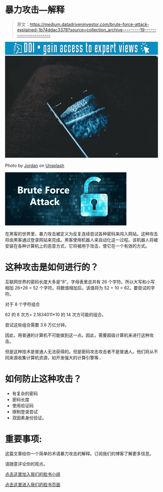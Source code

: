 # 暴力攻击—解释

> 原文：<https://medium.datadriveninvestor.com/brute-force-attack-explained-1b74ddac3378?source=collection_archive---------19----------------------->

[![](img/3010e667012c6ef88f094c1e11b53b0d.png)](http://www.track.datadriveninvestor.com/1B9E)![](img/123b6621f8495ffacd6334647779fbe8.png)

Photo by [Jordan](https://unsplash.com/@suspected?utm_source=medium&utm_medium=referral) on [Unsplash](https://unsplash.com?utm_source=medium&utm_medium=referral)

![](img/a994f3e1b130213e9c4e88309362c493.png)

在黑客的世界里，暴力攻击被定义为反复连续尝试各种密码来闯入网站。这种攻击将由黑客通过登录网站来完成。黑客使用机器人来自动化这一过程。该机器人将被安装在各种计算机上的恶意方式，它将被用于攻击，使它在一个有效的方式。

# 这种攻击是如何进行的？

互联网世界的密码长度大多是“8”。字母表里总共有 26 个字符。所以大写和小写相加 26+26 = 52 个字符。将数值相加后，该值将为 52 + 10 = 62。要尝试的字符。

对于 8 个字符组合

62 的 8 次方= 2.1834011*10 的 14 次方可能的组合。

尝试这些组合需要 3.6 万亿分钟。

因此，用普通的计算机不可能做到这一点。因此，需要超级计算机来进行这种攻击。

但是这种技术是普通人无法获得的。但是密码攻击攻击者不是普通人。他们将从不同来源收集计算机资源，如开发强大的计算引擎等..

# 如何防止这种攻击？

*   有复杂的密码
*   密码长度
*   使用验证码
*   限制登录尝试
*   双因素身份验证。

# 重要事项:

这篇文章给你一个简单的术语暴力攻击的解释。订阅我们的博客了解更多信息。

请随意评论你的观点。

[点击这里加入我们的脸书小组](https://www.facebook.com/groups/bugtech/)

[点击这里进入我们的脸书页面](https://www.facebook.com/Bug-Tech-380548266042438/?modal=admin_todo_tour)